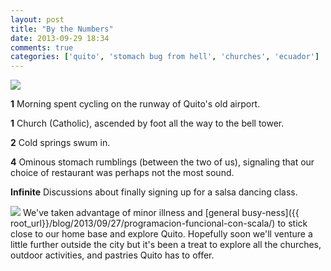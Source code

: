 ```yaml
---
layout: post
title: "By the Numbers"
date: 2013-09-29 18:34
comments: true
categories: ['quito', 'stomach bug from hell', 'churches', 'ecuador']
---
```

<img src="{{ root_url }}/images/flowers.jpg" />

<!--more-->

<strong>1</strong> Morning spent cycling on the runway of Quito's old airport.

<strong>1</strong> Church (Catholic), ascended by foot all the way to the bell tower.

<strong>2</strong> Cold springs swum in.

<strong>4</strong> Ominous stomach rumblings (between the two of us), signaling
that our choice of restaurant was perhaps not the most sound.

<strong>Infinite</strong> Discussions about finally signing up for a salsa
dancing class.

<img src="{{ root_url }}/images/pennants.jpg" />
We've taken advantage of minor illness and [general busy-ness]({{ root_url}}/blog/2013/09/27/programacion-funcional-con-scala/) to stick close to our home base and explore Quito. Hopefully soon we'll venture a little further outside the city but it's been a treat to explore all the churches, outdoor activities, and pastries Quito has to offer.
